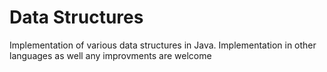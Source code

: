 # Data Structures

Implementation of various data structures in Java. Implementation in other languages as well any improvments are welcome